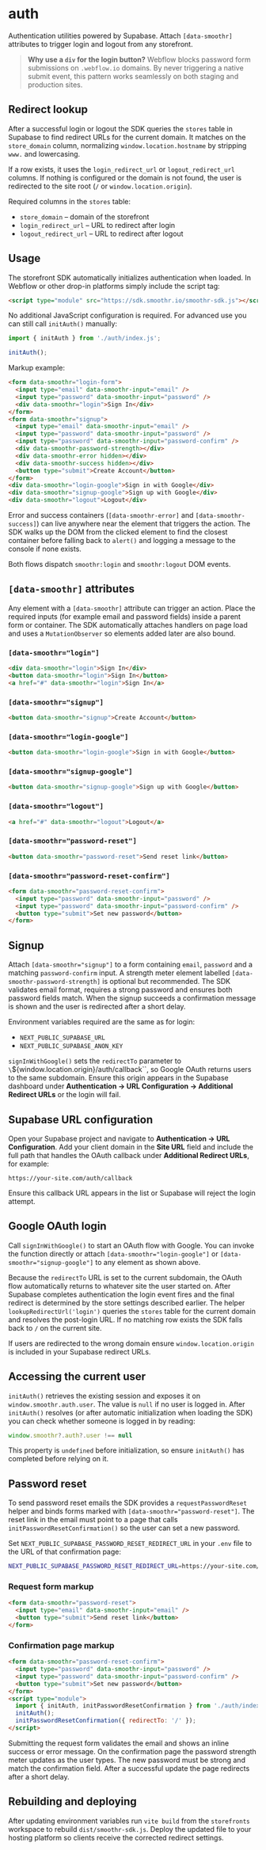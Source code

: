 # auth

Authentication utilities powered by Supabase. Attach `[data-smoothr]`
attributes to trigger login and logout from any storefront.

> **Why use a `div` for the login button?**
> Webflow blocks password form submissions on `.webflow.io` domains. By never
> triggering a native submit event, this pattern works seamlessly on both
> staging and production sites.

## Redirect lookup

After a successful login or logout the SDK queries the `stores` table in
Supabase to find redirect URLs for the current domain. It matches on the
`store_domain` column, normalizing `window.location.hostname` by stripping
`www.` and lowercasing.

If a row exists, it uses the `login_redirect_url` or `logout_redirect_url`
columns. If nothing is configured or the domain is not found, the user is
redirected to the site root (`/` or `window.location.origin`).

Required columns in the `stores` table:

- `store_domain` – domain of the storefront
- `login_redirect_url` – URL to redirect after login
- `logout_redirect_url` – URL to redirect after logout


## Usage

The storefront SDK automatically initializes authentication when loaded. In
Webflow or other drop-in platforms simply include the script tag:

```html
<script type="module" src="https://sdk.smoothr.io/smoothr-sdk.js"></script>
```

No additional JavaScript configuration is required. For advanced use you can
still call `initAuth()` manually:

```javascript
import { initAuth } from './auth/index.js';

initAuth();
```

Markup example:

```html
<form data-smoothr="login-form">
  <input type="email" data-smoothr-input="email" />
  <input type="password" data-smoothr-input="password" />
  <div data-smoothr="login">Sign In</div>
</form>
<form data-smoothr="signup">
  <input type="email" data-smoothr-input="email" />
  <input type="password" data-smoothr-input="password" />
  <input type="password" data-smoothr-input="password-confirm" />
  <div data-smoothr-password-strength></div>
  <div data-smoothr-error hidden></div>
  <div data-smoothr-success hidden></div>
  <button type="submit">Create Account</button>
</form>
<div data-smoothr="login-google">Sign in with Google</div>
<div data-smoothr="signup-google">Sign up with Google</div>
<div data-smoothr="logout">Logout</div>
```

Error and success containers (`[data-smoothr-error]` and `[data-smoothr-success]`)
can live anywhere near the element that triggers the action. The SDK walks up
the DOM from the clicked element to find the closest container before falling
back to `alert()` and logging a message to the console if none exists.

Both flows dispatch `smoothr:login` and `smoothr:logout` DOM events.

## `[data-smoothr]` attributes

Any element with a `[data-smoothr]` attribute can trigger an action. Place the
required inputs (for example email and password fields) inside a parent form or
container. The SDK automatically attaches handlers on page load and uses a
`MutationObserver` so elements added later are also bound.

### `[data-smoothr="login"]`

```html
<div data-smoothr="login">Sign In</div>
<button data-smoothr="login">Sign In</button>
<a href="#" data-smoothr="login">Sign In</a>
```

### `[data-smoothr="signup"]`

```html
<button data-smoothr="signup">Create Account</button>
```

### `[data-smoothr="login-google"]`

```html
<button data-smoothr="login-google">Sign in with Google</button>
```

### `[data-smoothr="signup-google"]`

```html
<button data-smoothr="signup-google">Sign up with Google</button>
```

### `[data-smoothr="logout"]`

```html
<a href="#" data-smoothr="logout">Logout</a>
```

### `[data-smoothr="password-reset"]`

```html
<button data-smoothr="password-reset">Send reset link</button>
```

### `[data-smoothr="password-reset-confirm"]`

```html
<form data-smoothr="password-reset-confirm">
  <input type="password" data-smoothr-input="password" />
  <input type="password" data-smoothr-input="password-confirm" />
  <button type="submit">Set new password</button>
</form>
```

## Signup

Attach `[data-smoothr="signup"]` to a form containing `email`, `password` and a
matching `password-confirm` input. A strength meter element labelled
`[data-smoothr-password-strength]` is optional but recommended. The SDK
validates email format, requires a strong password and ensures both password
fields match. When the signup succeeds a confirmation message is shown and the
user is redirected after a short delay.

Environment variables required are the same as for login:

- `NEXT_PUBLIC_SUPABASE_URL`
- `NEXT_PUBLIC_SUPABASE_ANON_KEY`

`signInWithGoogle()` sets the `redirectTo` parameter to
`\`${window.location.origin}/auth/callback\``, so Google OAuth returns users to
the same subdomain. Ensure this origin appears
in the Supabase dashboard under **Authentication → URL Configuration → Additional Redirect URLs** or the login will fail.

## Supabase URL configuration

Open your Supabase project and navigate to **Authentication → URL Configuration**.
Add your client domain in the **Site URL** field and include the full path that
handles the OAuth callback under **Additional Redirect URLs**, for example:

```
https://your-site.com/auth/callback
```

Ensure this callback URL appears in the list or Supabase will reject the login
attempt.

## Google OAuth login

Call `signInWithGoogle()` to start an OAuth flow with Google. You can invoke the
function directly or attach `[data-smoothr="login-google"]` or `[data-smoothr="signup-google"]` to any element as
shown above.

Because the `redirectTo` URL is set to the current subdomain, the OAuth flow
automatically returns to whatever site the user started on. After Supabase
completes authentication the login event fires and the final redirect is
determined by the store settings described earlier.
The helper `lookupRedirectUrl('login')` queries the `stores` table for the
current domain and resolves the post-login URL. If no matching row exists the
SDK falls back to `/` on the current site.

If users are redirected to the wrong domain ensure `window.location.origin` is
included in your Supabase redirect URLs.

## Accessing the current user

`initAuth()` retrieves the existing session and exposes it on
`window.smoothr.auth.user`. The value is `null` if no user is logged in.
After `initAuth()` resolves (or after automatic initialization when loading
the SDK) you can check whether someone is logged in by reading:

```javascript
window.smoothr?.auth?.user !== null
```

This property is `undefined` before initialization, so ensure `initAuth()` has
completed before relying on it.

## Password reset

To send password reset emails the SDK provides a `requestPasswordReset` helper
and binds forms marked with `[data-smoothr="password-reset"]`. The reset link in
the email must point to a page that calls `initPasswordResetConfirmation()` so
the user can set a new password.

Set `NEXT_PUBLIC_SUPABASE_PASSWORD_RESET_REDIRECT_URL` in your `.env` file to
the URL of that confirmation page:

```bash
NEXT_PUBLIC_SUPABASE_PASSWORD_RESET_REDIRECT_URL=https://your-site.com/reset
```

### Request form markup

```html
<form data-smoothr="password-reset">
  <input type="email" data-smoothr-input="email" />
  <button type="submit">Send reset link</button>
</form>
```

### Confirmation page markup

```html
<form data-smoothr="password-reset-confirm">
  <input type="password" data-smoothr-input="password" />
  <input type="password" data-smoothr-input="password-confirm" />
  <button type="submit">Set new password</button>
</form>
<script type="module">
  import { initAuth, initPasswordResetConfirmation } from './auth/index.js';
  initAuth();
  initPasswordResetConfirmation({ redirectTo: '/' });
</script>
```

Submitting the request form validates the email and shows an inline success or
error message. On the confirmation page the password strength meter updates as
the user types. The new password must be strong and match the confirmation
field. After a successful update the page redirects after a short delay.

## Rebuilding and deploying

After updating environment variables run `vite build` from the `storefronts`
workspace to rebuild `dist/smoothr-sdk.js`. Deploy the updated file to your
hosting platform so clients receive the corrected redirect settings.
